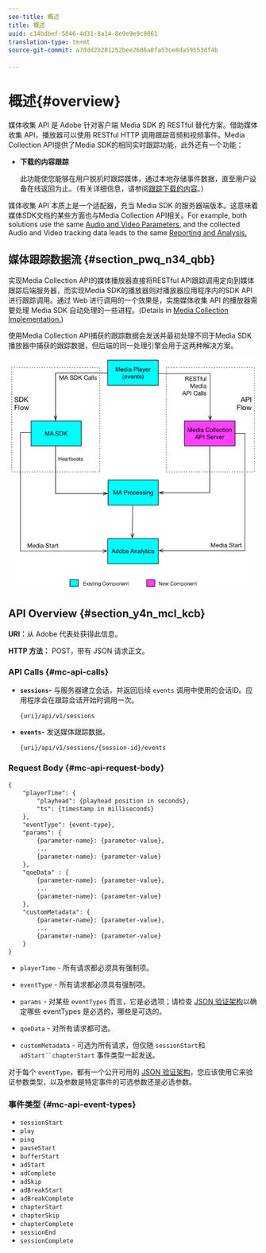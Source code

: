 ```yaml
---
seo-title: 概述
title: 概述
uuid: c14bdbef-5846-4d31-8a14-8e9e9e9c9861
translation-type: tm+mt
source-git-commit: a7ddd2b281252bee2686a0fa53ce8da59553df4b

---
```



# 概述{#overview}

媒体收集 API 是 Adobe 针对客户端 Media SDK 的 RESTful 替代方案。借助媒体收集 API，播放器可以使用 RESTful HTTP 调用跟踪音频和视频事件。Media Collection API提供了Media SDK的相同实时跟踪功能，此外还有一个功能：

* **下载的内容跟踪**

   此功能使您能够在用户脱机时跟踪媒体，通过本地存储事件数据，直至用户设备在线返回为止。（有关详细信息，请参阅[跟踪下载的内容](track-downloaded-content.md)。）

媒体收集 API 本质上是一个适配器，充当 Media SDK 的服务器端版本。这意味着媒体SDK文档的某些方面也与Media Collection API相关。For example, both solutions use the same [Audio and Video Parameters](../metrics-and-metadata/audio-video-parameters.md), and the collected Audio and Video tracking data leads to the same [Reporting and Analysis.](../media-reports/media-reports-enable.md)

## 媒体跟踪数据流 {#section_pwq_n34_qbb}

实现Media Collection API的媒体播放器直接将RESTful API跟踪调用定向到媒体跟踪后端服务器，而实现Media SDK的播放器则对播放器应用程序内的SDK API进行跟踪调用。通过 Web 进行调用的一个效果是，实施媒体收集 API 的播放器需要处理 Media SDK 自动处理的一些进程。(Details in [Media Collection Implementation.](mc-api-impl/mc-api-quick-start.md))

使用Media Collection API捕获的跟踪数据会发送并最初处理不同于Media SDK播放器中捕获的跟踪数据，但后端的同一处理引擎会用于这两种解决方案。

![](assets/col_api_overview_simple.png)

## API Overview {#section_y4n_mcl_kcb}

**URI：**&#x200B;从 Adobe 代表处获得此信息。

**HTTP 方法：** POST，带有 JSON 请求正文。

### API Calls {#mc-api-calls}

* **`sessions`-** 与服务器建立会话，并返回后续 `events` 调用中使用的会话ID。应用程序会在跟踪会话开始时调用一次。

   ```
   {uri}/api/v1/sessions
   ```

* **`events`-** 发送媒体跟踪数据。

   ```
   {uri}/api/v1/sessions/{session-id}/events
   ```

### Request Body {#mc-api-request-body}

```
{ 
    "playerTime": { 
        "playhead": {playhead position in seconds}, 
        "ts": {timestamp in milliseconds} 
    }, 
    "eventType": {event-type}, 
    "params": { 
        {parameter-name}: {parameter-value}, 
        ... 
        {parameter-name}: {parameter-value} 
    }, 
    "qoeData" : { 
        {parameter-name}: {parameter-value}, 
        ... 
        {parameter-name}: {parameter-value} 
    }, 
    "customMetadata": { 
        {parameter-name}: {parameter-value}, 
        ... 
        {parameter-name}: {parameter-value} 
    } 
} 
```

* `playerTime` - 所有请求都必须具有强制项。
* `eventType` - 所有请求都必须具有强制项。
* `params` - 对某些 `eventTypes` 而言，它是必选项；请检查 [JSON 验证架构](mc-api-ref/mc-api-json-validation.md)以确定哪些 eventTypes 是必选的，哪些是可选的。

* `qoeData` - 对所有请求都可选。
* `customMetadata` - 可选为所有请求，但仅随 `sessionStart`和 `adStart``chapterStart` 事件类型一起发送。

对于每个 `eventType`，都有一个公开可用的 [JSON 验证架构](mc-api-ref/mc-api-json-validation.md)，您应该使用它来验证参数类型，以及参数是特定事件的可选参数还是必选参数。

### 事件类型 {#mc-api-event-types}

* `sessionStart`
* `play`
* `ping`
* `pauseStart`
* `bufferStart`
* `adStart`
* `adComplete`
* `adSkip`
* `adBreakStart`
* `adBreakComplete`
* `chapterStart`
* `chapterSkip`
* `chapterComplete`
* `sessionEnd`
* `sessionComplete`

